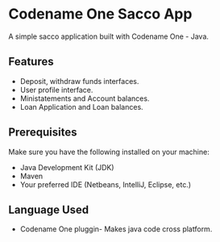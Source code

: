 # Codename One Sacco App

A simple sacco application built with Codename One - Java.

## Features

- Deposit, withdraw funds interfaces.
- User profile interface.
- Ministatements and Account balances.
- Loan Application and Loan balances.

## Prerequisites

Make sure you have the following installed on your machine:

- Java Development Kit (JDK)
- Maven
- Your preferred IDE (Netbeans, IntelliJ, Eclipse, etc.)
  
## Language Used

- Codename One pluggin-  Makes java code cross platform.
